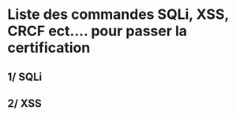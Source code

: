 # Liste des commandes SQLi, XSS, CRCF ect.... pour passer la certification


## 1/ SQLi


## 2/ XSS
